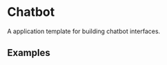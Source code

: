 # Chatbot

A application template for building chatbot interfaces.

## Examples

<demo name="app" position="bottom" collapsible="true"></demo>
